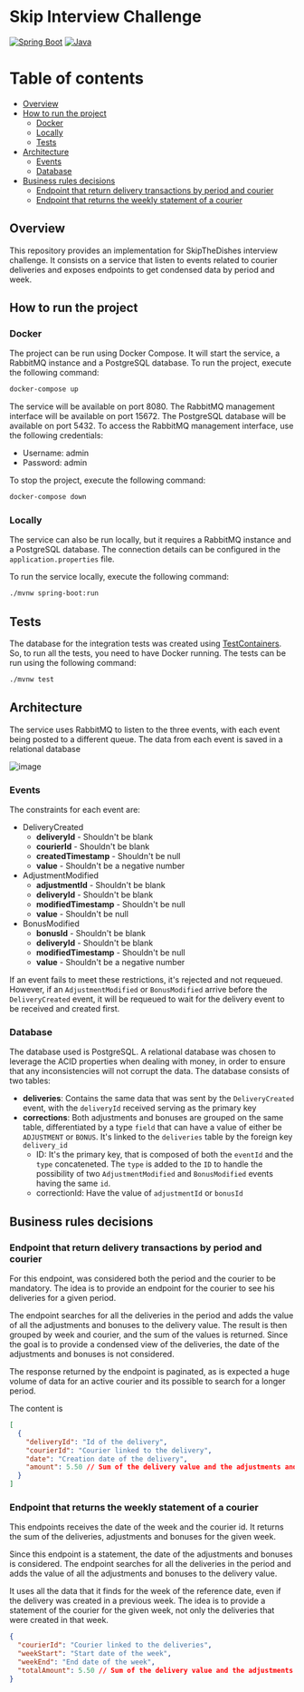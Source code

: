 # Skip Interview Challenge
[![Spring Boot](https://img.shields.io/badge/spring--boot-3.0.5-green?style=flat-square&logo=spring-boot)](https://spring.io/)
[![Java](https://img.shields.io/badge/java-17-blue?style=flat-square&logo=oracle)](https://www.java.com/en/)

# Table of contents
- [Overview](#overview)
- [How to run the project](#how-to-run-the-project)
  - [Docker](#docker)
  - [Locally](#locally)
  - [Tests](#tests)
- [Architecture](#architecture)
  - [Events](#events)
  - [Database](#database)
- [Business rules decisions](#business-rules-decisions)
  - [Endpoint that return delivery transactions by period and courier](#endpoint-that-return-delivery-transactions-by-period-and-courier)
  - [Endpoint that returns the weekly statement of a courier](#endpoint-that-returns-the-weekly-statement-of-a-courier)

## Overview
This repository provides an implementation for SkipTheDishes interview challenge. It consists on a service that listen to events related to courier deliveries and exposes endpoints to get condensed data by period and week.

## How to run the project
### Docker
The project can be run using Docker Compose. It will start the service, a RabbitMQ instance and a PostgreSQL database. To run the project, execute the following command:
```bash
docker-compose up
```
The service will be available on port 8080. The RabbitMQ management interface will be available on port 15672. The PostgreSQL database will be available on port 5432.
To access the RabbitMQ management interface, use the following credentials:
- Username: admin
- Password: admin

To stop the project, execute the following command:
```bash
docker-compose down
```

### Locally
The service can also be run locally, but it requires a RabbitMQ instance and a PostgreSQL database. The connection details can be configured in the `application.properties` file.

To run the service locally, execute the following command:
```bash
./mvnw spring-boot:run
```

## Tests
The database for the integration tests was created using [TestContainers](https://www.testcontainers.org/). So, to run all the tests, you need to have Docker running.
The tests can be run using the following command:
```bash
./mvnw test
```

## Architecture

The service uses RabbitMQ to listen to the three events, with each event being posted to a different queue. The data from each event is saved in a relational database

![image](https://user-images.githubusercontent.com/37126173/232259882-da10161b-b17d-4e84-844c-04412619d7b7.png)

### Events
The constraints for each event are:
- DeliveryCreated
  - **deliveryId** - Shouldn't be blank
  - **courierId** - Shouldn't be blank
  - **createdTimestamp** - Shouldn't be null
  - **value** - Shouldn't be a negative number
- AdjustmentModified
  - **adjustmentId** - Shouldn't be blank
  - **deliveryId** - Shouldn't be blank
  - **modifiedTimestamp** - Shouldn't be null
  - **value** - Shouldn't be null
- BonusModified
  - **bonusId** - Shouldn't be blank
  - **deliveryId** - Shouldn't be blank
  - **modifiedTimestamp** - Shouldn't be null
  - **value** - Shouldn't be a negative number
  
If an event fails to meet these restrictions, it's rejected and not requeued. However, if an `AdjustmentModified` or `BonusModified` arrive before the `DeliveryCreated` event, it will be requeued to wait for the delivery event to be received and created first.

### Database
The database used is PostgreSQL. A relational database was chosen to leverage the ACID properties when dealing with money, in order to ensure that any inconsistencies will not corrupt the data. The database consists of two tables:
- **deliveries**: Contains the same data that was sent by the `DeliveryCreated` event, with the `deliveryId` received serving as the primary key
- **corrections**: Both adjustments and bonuses are grouped on the same table, differentiated by a type `field` that can have a value of either be `ADJUSTMENT` or `BONUS`. It's linked to the `deliveries` table by the foreign key `delivery_id`
  - ID: It's the primary key, that is composed of both the `eventId` and the `type` concateneted. The `type` is added to the `ID` to handle the possibility of two `AdjustmentModified` and `BonusModified` events having the same `id`.
  - correctionId: Have the value of `adjustmentId` or `bonusId`

## Business rules decisions
### Endpoint that return delivery transactions by period and courier
For this endpoint, was considered both the period and the courier to be mandatory. The idea is to provide an endpoint for the courier to see his deliveries for a given period.

The endpoint searches for all the deliveries in the period and adds the value of all the adjustments and bonuses to the delivery value. The result is then grouped by week and courier, and the sum of the values is returned. Since the goal is to provide a condensed view of the deliveries, the date of the adjustments and bonuses is not considered.

The response returned by the endpoint is paginated, as is expected a huge volume of data for an active courier and its possible to search for a longer period.

The content is
```json
[
  {
    "deliveryId": "Id of the delivery",
    "courierId": "Courier linked to the delivery",
    "date": "Creation date of the delivery",
    "amount": 5.50 // Sum of the delivery value and the adjustments and bonuses
  }
]
```
### Endpoint that returns the weekly statement of a courier
This endpoints receives the date of the week and the courier id. It returns the sum of the deliveries, adjustments and bonuses for the given week.

Since this endpoint is a statement, the date of the adjustments and bonuses is considered. The endpoint searches for all the deliveries in the period and adds the value of all the adjustments and bonuses to the delivery value.

It uses all the data that it finds for the week of the reference date, even if the delivery was created in a previous week. The idea is to provide a statement of the courier for the given week, not only the deliveries that were created in that week.

```json
{
  "courierId": "Courier linked to the deliveries",
  "weekStart": "Start date of the week",
  "weekEnd": "End date of the week",
  "totalAmount": 5.50 // Sum of the delivery value and the adjustments and bonuses
}
```